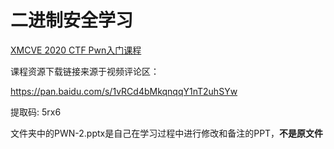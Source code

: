 # 二进制安全学习

[XMCVE 2020 CTF Pwn入门课程](https://www.bilibili.com/video/av842179742)

课程资源下载链接来源于视频评论区：

https://pan.baidu.com/s/1vRCd4bMkqnqqY1nT2uhSYw 

提取码: 5rx6

文件夹中的PWN-2.pptx是自己在学习过程中进行修改和备注的PPT，**不是原文件**

